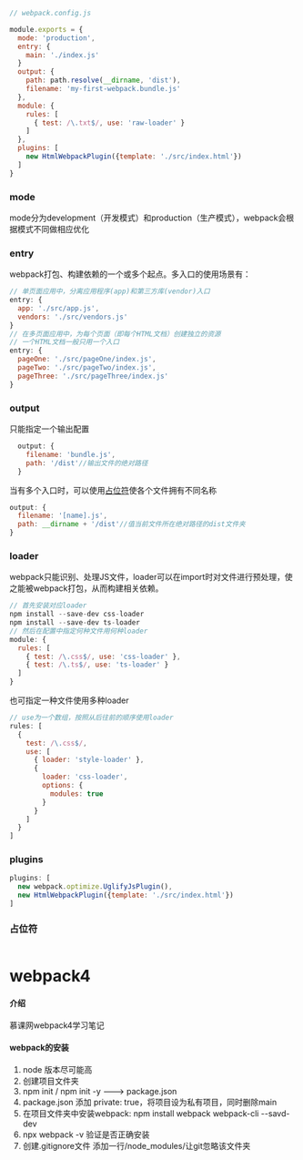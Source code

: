 ```js
// webpack.config.js

module.exports = {
  mode: 'production',
  entry: {
    main: './index.js'
  }
  output: {
    path: path.resolve(__dirname, 'dist'),
    filename: 'my-first-webpack.bundle.js'
  },
  module: {
    rules: [
      { test: /\.txt$/, use: 'raw-loader' }
    ]
  },
  plugins: [
    new HtmlWebpackPlugin({template: './src/index.html'})
  ]
}
```


### mode

mode分为development（开发模式）和production（生产模式），webpack会根据模式不同做相应优化

### entry

webpack打包、构建依赖的一个或多个起点。多入口的使用场景有：

```js
// 单页面应用中，分离应用程序(app)和第三方库(vendor)入口
entry: {
  app: './src/app.js',
  vendors: './src/vendors.js'
}
// 在多页面应用中，为每个页面（即每个HTML文档）创建独立的资源
// 一个HTML文档一般只用一个入口
entry: {
  pageOne: './src/pageOne/index.js',
  pageTwo: './src/pageTwo/index.js',
  pageThree: './src/pageThree/index.js'
}

```

### output

只能指定一个输出配置

```js
  output: {
    filename: 'bundle.js',
    path: '/dist'//输出文件的绝对路径
  }
```

当有多个入口时，可以使用[占位符](#zhanweifu)使各个文件拥有不同名称

```js
output: {
  filename: '[name].js',
  path: __dirname + '/dist'//值当前文件所在绝对路径的dist文件夹
}
```

### loader

webpack只能识别、处理JS文件，loader可以在import时对文件进行预处理，使之能被webpack打包，从而构建相关依赖。

```js
// 首先安装对应loader
npm install --save-dev css-loader
npm install --save-dev ts-loader
// 然后在配置中指定何种文件用何种loader
module: {
  rules: [
    { test: /\.css$/, use: 'css-loader' },
    { test: /\.ts$/, use: 'ts-loader' }
  ]
}
```

也可指定一种文件使用多种loader

```js
// use为一个数组，按照从后往前的顺序使用loader
rules: [
  {
    test: /\.css$/,
    use: [
      { loader: 'style-loader' },
      {
        loader: 'css-loader',
        options: {
          modules: true
        }
      }
    ]
  }
]
```

### plugins

```js
plugins: [
  new webpack.optimize.UglifyJsPlugin(),
  new HtmlWebpackPlugin({template: './src/index.html'})
]
```


### <span id="zhanweifu"/>占位符</span>

```js

```

# webpack4

#### 介绍
慕课网webpack4学习笔记

#### webpack的安装

1. node 版本尽可能高
2. 创建项目文件夹
3. npm init / npm init -y ---> package.json
4. package.json 添加 private: true，将项目设为私有项目，同时删除main
5. 在项目文件夹中安装webpack: npm install webpack webpack-cli --savd-dev
6. npx webpack -v 验证是否正确安装
7. 创建.gitignore文件 添加一行/node_modules/让git忽略该文件夹